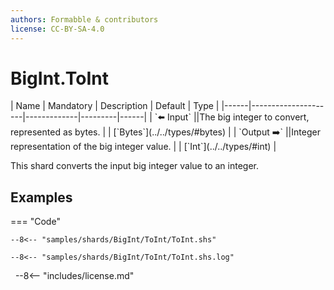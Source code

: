```yaml
---
authors: Formabble & contributors
license: CC-BY-SA-4.0
---
```



# BigInt.ToInt

<div class="sh-parameters" markdown="1">
| Name | Mandatory | Description | Default | Type |
|------|---------------------|-------------|---------|------|
| `⬅️ Input` ||The big integer to convert, represented as bytes. | | [`Bytes`](../../types/#bytes) |
| `Output ➡️` ||Integer representation of the big integer value. | | [`Int`](../../types/#int) |

</div>

This shard converts the input big integer value to an integer.

## Examples

=== "Code"

  ```x86asm linenums="1"
  --8<-- "samples/shards/BigInt/ToInt/ToInt.shs"
  ```

  ```
  --8<-- "samples/shards/BigInt/ToInt/ToInt.shs.log"
  ```
&nbsp;
--8<-- "includes/license.md"

